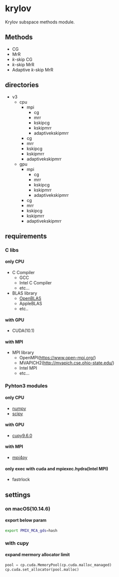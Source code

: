 # krylov

Krylov subspace methods module.

## Methods
- CG
- MrR
- $k$-skip CG
- $k$-skip MrR
- Adaptive $k$-skip MrR

## directories
- v3
  - cpu
    - mpi
      - cg
      - mrr
      - kskipcg
      - kskipmrr
      - adaptivekskipmrr
    - cg
    - mrr
    - kskipcg
    - kskipmrr
    - adaptivekskipmrr
  - gpu
    - mpi
      - cg
      - mrr
      - kskipcg
      - kskipmrr
      - adaptivekskipmrr
    - cg
    - mrr
    - kskipcg
    - kskipmrr
    - adaptivekskipmrr

## requirements

### C libs

#### only CPU
- C Compiler
  - GCC
  - Intel C Compiler
  - etc...
- BLAS library
  - [OpenBLAS](https://www.openblas.net/)
  - AppleBLAS
  - etc..

#### with GPU
- CUDA(10.1)

#### with MPI
- MPI library
  - OpenMPI(https://www.open-mpi.org/)
  - MVAPICH2(http://mvapich.cse.ohio-state.edu/)
  - Intel MPI
  - etc...

### Pyhton3 modules

#### only CPU

- [numpy](https://numpy.org/)
- [scipy](https://scipy.org/)

#### with GPU

- [cupy9.6.0](https://github.com/cupy/cupy)

#### with MPI

- [mpi4py](https://github.com/mpi4py/mpi4py)

#### only exec with cuda and mpiexec.hydra(Intel MPI)

- fastrlock

## settings

### on macOS(10.14.6)

#### export below param

``` sh
export PMIX_MCA_gds=hash
```

### with cupy

#### expand mermory allocator limit

```py
pool = cp.cuda.MemoryPool(cp.cuda.malloc_managed)
cp.cuda.set_allocator(pool.malloc)
```
